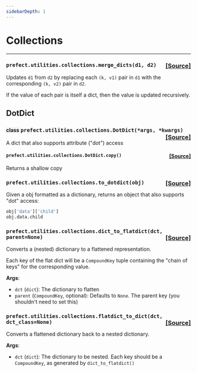 ```yaml
---
sidebarDepth: 1
---
```


# Collections
---
 ###  ```prefect.utilities.collections.merge_dicts(d1, d2)```<span style="float:right;">[[Source]](https://github.com/PrefectHQ/prefect/tree/master/src/prefect/utilities/collections.py#L14)</span>
Updates `d1` from `d2` by replacing each `(k, v1)` pair in `d1` with the
corresponding `(k, v2)` pair in `d2`.

If the value of each pair is itself a dict, then the value is updated
recursively.


 ## DotDict

### <span style="background-color:rgba(27,31,35,0.05);font-size:0.85em;">class</span> ```prefect.utilities.collections.DotDict(*args, *kwargs)```<span style="float:right;">[[Source]](https://github.com/PrefectHQ/prefect/tree/master/src/prefect/utilities/collections.py#L35)</span>
A dict that also supports attribute ("dot") access

 ####  ```prefect.utilities.collections.DotDict.copy()```<span style="float:right;">[[Source]](https://github.com/PrefectHQ/prefect/tree/master/src/prefect/utilities/collections.py#L66)</span>
Returns a shallow copy


 ###  ```prefect.utilities.collections.to_dotdict(obj)```<span style="float:right;">[[Source]](https://github.com/PrefectHQ/prefect/tree/master/src/prefect/utilities/collections.py#L71)</span>
Given a obj formatted as a dictionary, returns an object
that also supports "dot" access:

```python
obj['data']['child']
obj.data.child
```


 ###  ```prefect.utilities.collections.dict_to_flatdict(dct, parent=None)```<span style="float:right;">[[Source]](https://github.com/PrefectHQ/prefect/tree/master/src/prefect/utilities/collections.py#L92)</span>
Converts a (nested) dictionary to a flattened representation.

Each key of the flat dict will be a `CompoundKey` tuple containing the "chain of keys"
for the corresponding value.

**Args**:
- `dct` (`dict`): The dictionary to flatten
- `parent` (`CompoundKey`, optional): Defaults to `None`. The parent key
(you shouldn't need to set this)


 ###  ```prefect.utilities.collections.flatdict_to_dict(dct, dct_class=None)```<span style="float:right;">[[Source]](https://github.com/PrefectHQ/prefect/tree/master/src/prefect/utilities/collections.py#L116)</span>
Converts a flattened dictionary back to a nested dictionary.

**Args**:
- `dct` (`dict`): The dictionary to be nested. Each key should be a
`CompoundKey`, as generated by `dict_to_flatdict()`



